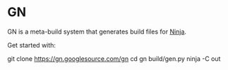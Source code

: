 # GN

GN is a meta-build system that generates build files for
[Ninja](https://ninja-build.org).

Get started with:

  git clone https://gn.googlesource.com/gn
  cd gn
  build/gen.py
  ninja -C out
